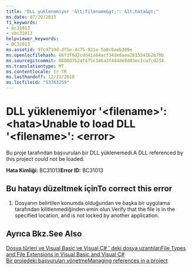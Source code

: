 ```yaml
---
title: "DLL yüklenemiyor '&lt;filename&gt;': &lt;hata&gt;"
ms.date: 07/20/2015
f1_keywords:
- bc31013
- vbc31013
helpviewer_keywords:
- BC31013
ms.assetid: 97cd718d-df5e-4c75-921e-5a8c0aeb309e
ms.openlocfilehash: 66f3f6d2cdd41a84acf34de6aea261554162b70b
ms.sourcegitcommit: 0888d7b24f475c346a3f444de8d83ec1ca7cd234
ms.translationtype: MT
ms.contentlocale: tr-TR
ms.lasthandoff: 12/22/2018
ms.locfileid: "53763259"
---
```

# <a name="unable-to-load-dll-ltfilenamegt-lterrorgt"></a><span data-ttu-id="0f82e-102">DLL yüklenemiyor '&lt;filename&gt;': &lt;hata&gt;</span><span class="sxs-lookup"><span data-stu-id="0f82e-102">Unable to load DLL '&lt;filename&gt;': &lt;error&gt;</span></span>
<span data-ttu-id="0f82e-103">Bu proje tarafından başvurulan bir DLL yüklenemedi.</span><span class="sxs-lookup"><span data-stu-id="0f82e-103">A DLL referenced by this project could not be loaded.</span></span>  
  
 <span data-ttu-id="0f82e-104">**Hata Kimliği:** BC31013</span><span class="sxs-lookup"><span data-stu-id="0f82e-104">**Error ID:** BC31013</span></span>  
  
## <a name="to-correct-this-error"></a><span data-ttu-id="0f82e-105">Bu hatayı düzeltmek için</span><span class="sxs-lookup"><span data-stu-id="0f82e-105">To correct this error</span></span>  
  
1.  <span data-ttu-id="0f82e-106">Dosyanın belirtilen konumda olduğundan ve başka bir uygulama tarafından kilitlenmediğinden emin olun.</span><span class="sxs-lookup"><span data-stu-id="0f82e-106">Verify that the file is in the specified location, and is not locked by another application.</span></span>  
  
## <a name="see-also"></a><span data-ttu-id="0f82e-107">Ayrıca Bkz.</span><span class="sxs-lookup"><span data-stu-id="0f82e-107">See Also</span></span>  
 [<span data-ttu-id="0f82e-108">Dosya türleri ve Visual Basic ve Visual C# ' deki dosya uzantıları</span><span class="sxs-lookup"><span data-stu-id="0f82e-108">File Types and File Extensions in Visual Basic and Visual C#</span></span>](https://msdn.microsoft.com/library/f793852c-da06-4d52-a826-65f635844772)  
 [<span data-ttu-id="0f82e-109">Bir projedeki başvuruları yönetme</span><span class="sxs-lookup"><span data-stu-id="0f82e-109">Managing references in a project</span></span>](/visualstudio/ide/managing-references-in-a-project)

